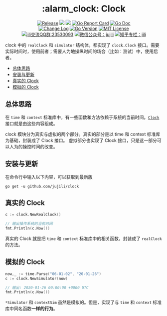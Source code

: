 <!-- markdownlint-disable MD041 -->
<h1 align="center">:alarm_clock: Clock</h1>
<p align="center">
<!--  -->
<a href="https://github.com/jujili/clock/releases"> <img src="https://img.shields.io/github/v/tag/jujili/clock?include_prereleases&sort=semver" alt="Release" title="Release"></a>
<!--  -->
<a href="https://www.travis-ci.org/jujili/clock"><img src="https://www.travis-ci.org/jujili/clock.svg?branch=master"/></a>
<!--  -->
<a href="https://codecov.io/gh/jujili/clock"><img src="https://codecov.io/gh/jujili/clock/branch/master/graph/badge.svg"/></a>
<!--  -->
<a href="https://goreportcard.com/report/github.com/jujili/clock"><img src="https://goreportcard.com/badge/github.com/jujili/clock" alt="Go Report Card" title="Go Report Card"/></a>
<!--  -->
<a href="http://godoc.org/github.com/jujili/clock"><img src="https://img.shields.io/badge/godoc-clock-blue.svg" alt="Go Doc" title="Go Doc"/></a>
<!--  -->
<br/>
<!--  -->
<a href="https://github.com/jujili/clock/blob/master/CHANGELOG.md"><img src="https://img.shields.io/badge/Change-Log-blueviolet.svg" alt="Change Log" title="Change Log"/></a>
<!--  -->
<a href="https://golang.google.cn"><img src="https://img.shields.io/github/go-mod/go-version/jujili/clock" alt="Go Version" title="Go Version"/></a>
<!--  -->
<a href="https://github.com/aQuaYi/jili/blob/master/LICENSE"><img src="https://img.shields.io/badge/License-MIT-blue.svg" alt="MIT License" title="MIT License"/></a>
<!--  -->
<br/>
<!--  -->
<a target="_blank" href="//shang.qq.com/wpa/qunwpa?idkey=7f61280435c41608fb8cb96cf8af7d31ef0007c44b223c9e3596ce84dec329bc"><img border="0" src="https://img.shields.io/badge/QQ%20群-23%2053%2000%2093-blue.svg" alt="jili交流QQ群:23530093" title="jili交流QQ群:23530093"></a>
<!--  -->
<a href="https://mp.weixin.qq.com/s?__biz=MzA4MDU4NDI5Mw==&mid=2455230332&idx=1&sn=8086c43e259b0012596ed63d6ecd7d10&chksm=88017c76bf76f5604f2f3280ffd96029b5ccaf99db48d18066d3e3bc9bc8a2e1a05de1a3225f&mpshare=1&scene=1&srcid=&sharer_sharetime=1578553397373&sharer_shareid=5ce52651949258759d82d1bf31b455b5#rd"><img src="https://img.shields.io/badge/微信公众号-jujili-success.svg" alt="微信公众号：jujili" title="微信公众号：jujili"/></a>
<!--  -->
<a href="https://zhuanlan.zhihu.com/jujili"><img src="https://img.shields.io/badge/知乎专栏-jili-blue.svg" alt="知乎专栏：jili" title="知乎专栏：jili"/></a>
<!--  -->
</p>

clock 中的 `realClock` 和 `simulator` 结构体，都实现了 `clock.Clock` 接口。需要实际时间时，使用前者；需要人为地操纵时间的场合（比如：测试）中，使用后者。

- [总体思路](#%e6%80%bb%e4%bd%93%e6%80%9d%e8%b7%af)
- [安装与更新](#%e5%ae%89%e8%a3%85%e4%b8%8e%e6%9b%b4%e6%96%b0)
- [真实的 Clock](#%e7%9c%9f%e5%ae%9e%e7%9a%84-clock)
- [模拟的 Clock](#%e6%a8%a1%e6%8b%9f%e7%9a%84-clock)

## 总体思路

在 `time` 和 `context` 标准库中，有一些函数和方法依赖于系统的当前时间。[`Clock`](https://github.com/jujili/clock/blob/master/interface.go#L13) 接口就是由这些内容组成。

clock 模块分为真实与虚拟的两个部分。真实的部分是以 time 和 context 标准库为基础，封装成了 Clock 接口。
虚拟部分也实现了 Clock 接口，只是这一部分可以人为的操控时间的改变。

## 安装与更新

在命令行中输入以下内容，可以获取到最新版

```shell
go get -u github.com/jujili/clock
```

## 真实的 Clock

```go
c := clock.NewRealClock()

// 输出操作系统的当前时间
fmt.Println(c.Now())
```

真实的 Clock 就是把 `time` 和 `context` 标准库中的相关函数，封装成了 `realClock` 的方法。

## 模拟的 Clock

```go
now,_ := time.Parse("06-01-02", "20-01-26")
c := clock.NewSimulator(now)

// 输出: 2020-01-26 00:00:00 +0000 UTC
fmt.Println(c.Now())
```

`*Simulator` 和 `contextSim` 虽然是模拟的。但是，实现了与 `time` 和 `context` 标准库中同名函数**一样的行为**。
